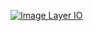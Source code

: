 [![Image Layer IO](https://codeburst.io/aws-lambda-functions-made-easy-1fae0feeab27)](./abc/variables.md)
